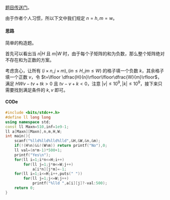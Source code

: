 [题目传送门](https://www.luogu.com.cn/problem/AT_agc016_c)。

由于作者个人习惯，所以下文中我们规定 $n=h,m=w$。

#### 思路

简单的构造题。

首先可以看出当 $n|H$ 且 $m|W$ 时，由于每个子矩阵的和为负数，那么整个矩阵绝对不存在和为正数的方案。

考虑贪心，让所有 $(i\times n,j\times m),(in\le H,jm\le W)$ 的格子填一个负数 $k$，其余格子填一个正数 $v$，令 $t=\lfloor \dfrac{H}{n}\rfloor\lfloor\dfrac{W}{m}\rfloor$，满足 $HWv-tv+tk>0$ 且 $tv-v+k<0$，注意 $|v|\le 10^9,|k|\le 10^9$，接下来只需要找到满足条件的 $k,v$ 即可。

#### CODe

```cpp
#include <bits/stdc++.h>
#define ll long long
using namespace std;
const ll Maxn=510,inf=1e9-1;
ll a[Maxn][Maxn],n,m,H,W;
int main(){
	scanf("%lld%lld%lld%lld",&H,&W,&n,&m);
	if(!(H%n)&&!(W%m)) return printf("No"),0;
	ll val=(n*m-1)*500+1;
	printf("Yes\n");
	for(ll i=1;i*n<=H;i++)
		for(ll j=1;j*m<=W;j++)
			a[i*n][j*m]=-1;
	for(ll i=1;i<=H;i++,puts(" "))
		for(ll j=1;j<=W;j++)
			printf("%lld ",a[i][j]?-val:500); 
	return 0;
}

```
